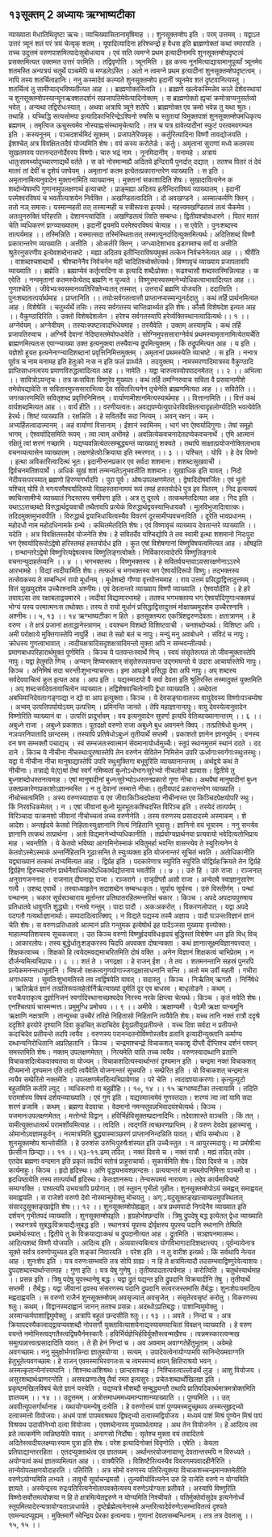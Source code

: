 ## १३सूक्तम् 2 अध्यायः ऋग्भाष्यटीका
व्याख्याता मेधातिथिदृष्टा ऋचः। व्याचिख्यासितानामृषिमाह ।। शुनसूक्तम्शेप इति । परम् उत्तमम् । यद्वाऽत उत्तरं त्र्यूनं शतं परं त्रयं चेत्यृक् शतम् । यूपादित्यादिना हरिश्चन्द्रो ह वैधस इति ब्राह्मणोक्तां कथां स्मारयति । तच्च उदुत्तमं वरुणपाशमित्यादेःसुबोधत्वाय । एवं सति त्वमग्ने प्रथम इत्यादीनामपि शुनसूक्तम्शेपदृष्टत्वं प्रसक्तमित्यत उक्तमत उत्तरं परमिति । तद्विवृणोति । त्र्यूनमिति । इह कस्य नूनमित्याद्यायामानुपूर्व्यां त्र्यूनमेव शतमस्ति अन्यत्रयं चतुर्थे पञ्चमेपि च मण्डलेऽस्ति । अतो न त्वमग्ने प्रथम इत्यादीनां शुनसूक्तम्शेपदृष्टत्वम् । नापि तस्य शतर्चित्वहानिः। ननु कस्मादेवं कल्प्यते शुनसूक्तम्शेप इदानीं त्र्यूनमेव शतं दृष्टवानित्यस्तु । शतर्चित्वं तु सामीप्याद्भविष्यतीत्यत आह ।। ब्राह्मणोक्तस्त्विति ।। ब्राह्मणे खल्वेकस्मिन्नेव काले देशेवस्थायां च शुनसूक्तम्शेपस्यान्यूनऋक्शतदर्शनं सप्रजापतिमेवेत्यादिनोक्तम् । स ब्राह्मणोक्तो ह्यृचां क्रमोत्राप्यनुसर्तव्यो भवेत् । अन्यथा तद्विरोधःस्यात् । अथवा अत्रापि त्र्यूने शतेपि । ब्राह्मणोक्त एव क्रमो भवेन्न तु यथा श्रुतः। तथाहि । यच्चिद्धि सत्यसोमपा इत्यादिकाभिरिन्द्रेऽश्विनो रुषसि च स्तुतायां विमुक्तपाशं शुनसूक्तम्शेपमधिकृत्य ब्रह्मणम् । तमृत्विज ऊचुस्त्वमेव नोस्याह्नःसंस्थामृचेत्यादि । तत्र च यत्र ग्रावेत्यादीनां स्फुटं परत्वमवगम्यत इति । कस्यनूनम् । पञ्चदशर्चमिदं सूक्तम् । प्रजापतेरियमृक् । कर्तुरित्यादिना विष्णौ तावद्योजयति । ईशश्चेत् अत्र विवक्षितःतदैवं योज्यमिति शेषः। वयं कस्य करोतेर्डः। कर्तुः। अमृतानां सुराणां मध्ये कतमस्य सुखतमस्य परानन्दतनोर्देवस्य विष्णोः। चारु भद्रं नाम । नूनमिदानीम् । मनामहे । अत्रायं धातुःसामर्थ्यादुच्चारणाद्यर्थे वर्तते । स को नोस्मान्मह्यै अदितये इन्दिरायै पुनर्दात् दद्यात् । ततश्च पितरं तं देवं मातरं तां देवीं च दृशेयं पश्येयम् । अमृतानां कतम इत्येतत्प्रकारान्तरेण व्याख्याति । स इति । अमृतानामित्यनुवादेन मुक्तानामिति व्याख्यानम् । मुक्तानां सकाशादिति शेषः। सुखादावित्यनेन क शब्दोन्येषामपि गुणानामुपलक्षणार्थ इत्याचष्टे । प्राङ्मह्या अदितय इतीन्दिराविषयं व्याख्यातम् । इदानीं परमेश्वरविषयं च भवतीत्याशयेन निर्वक्ति । अखण्डितत्वादिति । दो अवखण्डने । अस्मात्कर्मणि क्तिन् । ततो नञ् समासः। यस्मान्महती तत् तस्मान्मही च स्त्रीरूपःस इत्यर्थः। महत्त्वमखण्डितत्वं तत्वं चैकमेव । अतःपुनरुक्तिं परिहरति । देशानन्त्यादिति । अखण्डितत्वं त्विति सम्बन्धः। द्वितीयश्चोवधारणे । पितरं मातरं चेति व्यधिकरणं प्राग्व्याख्यातम् । इदानीं द्वयमपि परमेश्वरविषयं चेत्याह ।। स एवेति । पुनःशब्दस्य तात्पर्यमाह ।। तस्मिन्निति । यस्मात्सदा तस्मिंस्थिताःतत् तस्मात्पुनर्दादित्युक्तमित्यर्थः। अदितिशब्दं विष्णौ प्रकारान्तरेण व्याख्याति । अत्तीति । ओःकर्तरि क्तिन् । जग्ध्यादेशाभाव इडागमश्च सर्वं वा अत्तीति श्रुतेरनुसरणीय इत्येवशब्देनाचष्टे । मह्या अदितय इतीन्दिराविषयमुक्तं तत्केन निर्वचनेनेत्यत आह ।। श्रीर्वेति । वाशब्दश्चशब्दार्थे । श्रीश्चानेनैव निर्वचनेन मही चादितिश्चोक्तेत्यर्थः। विष्णावृचं व्याख्याय प्रजापतावपि व्याख्याति ।। ब्रह्मेति । ब्रह्माप्येवं कर्तृत्वादिना क इत्यादि शब्दैःप्रोक्तः। रूढश्चासौ शब्दस्तस्मिन्नित्याह । क एवेति । नन्वमृतानां कतमस्येत्येतद् ब्रह्मणि न युज्यते । विष्णुरमास्वसमानेभ्योधिकत्वाभावादित्यत आह ।। गुणाश्चेति । जीवेभ्यःस्वसमानव्यतिरिक्तेभ्यःतत् तस्मात् । उत्तरार्धं ब्रह्मणि योजयति । ददात्विति । पुनःशब्दतात्पर्यार्थमाह । प्राप्तानिति ।। तयोःसर्वगतत्वात्तौ प्राप्तानप्यस्मान्पुनर्ददातु । कथं तर्हि प्रार्थनमित्यत आह । विशेषेति । चतुर्थ्यर्थे तसिः। तस्य सर्वगतस्य चाप्तिःप्रार्थ्यत इति शेषः। कौसौ विशेषदेश इत्यत आह ।। वैकुण्ठादिरिति । उक्तो विशेषदेशत्वेन । हरेश्च सर्वगतस्यापि हरेर्व्यक्तिस्थानत्वादित्यर्थः।। १ ।।
अग्नेर्वयम् । अग्नेयीयम् । तस्याःस्पष्टत्वादभिधेयमाह । तस्यैवेति । उक्तम् अस्यामृचि । कथं तर्हि प्रजापतिरुवाच । अग्निर्वै देवानां नेदिष्ठस्तमेवोपधावेति । सोग्निमुपससाराग्नेर्वयं प्रथमस्यामृतानामित्येतयर्चेति ब्राह्मणमित्यतःस एवाग्न्याख्या उक्त इत्यनुक्त्वा तस्यैवान्य द्रूपमित्युक्तम् । किं तद्रूपमित्यत आह । य इति । यज्ञेशो हूयत इत्यनेनाग्न्यादिशब्दानां प्रवृत्तिनिमित्तमुक्तम् । अमृतानां प्रथमस्येति व्याचष्टे । स इति । नन्वत्र पूर्वत्र च नाम मनामह इति हेतुःको नःस न इति फलं प्रार्थ्यते । तदयुक्तम् । नामस्मरणादिमात्रस्य वैकुण्ठादि प्राप्तिसाधनत्वस्य प्रमाणविरुद्धत्वादित्यत आह ।। नामेति । यद्वा चारुत्वस्योपपादनमेतत् ।। २ ।।
अभित्वा ।। सावित्रोऽयन्तृचः। तत्र कःसविता विष्णुरेव मुख्यतः। कथं तर्हि तमग्निरुवाच सविता वै प्रसवानामीशे तमेवोपद्यावेति स सवितारमुपससाराभित्वा देव सवितरित्यनेन तृचेनेति ब्राह्मणमित्यत आह ।। सवितेति ।। जगत्कारणमिति सवितृशब्द प्रवृत्तिनिमित्तम् । वार्याणामीशानमित्यस्यार्थमाह ।। वित्तानामिति ।। वित्तं कथं वार्यशब्दमित्यत आह ।। वार्यं हीति ।। वरणीयत्वतः। अवद्यपण्येत्युपाधेरविवक्षितत्वादृहलोर्ण्यदिति भवत्येवेति हेरर्थः। शिष्टं व्याख्याति । रक्षन्निति । हे सवितर्देव सदा नित्यम् । अवन् रक्षन् । कम् । अभ्यर्हितत्वादात्मानम् । अहं वार्याणां वित्तानाम् । ईशानं स्वामिनम् । भागं भग ऐश्वर्यादिगुणाः। तेषां समूहो भागम् । ऐश्वर्यादिसमिति रूपम् । त्वा त्वाम् अभीमहे । अवन्नित्येकवचनादेतदप्येकवचनार्थे । एमि आत्मानं रक्षितुं त्वां शरणं गच्छामि । यद्यप्यवन्नित्येतत्सम्बुद्ध्यन्तं व्याख्यातुं शक्यते । तथापि साक्षात्प्रयोजनोक्तिलाभाय वचनव्यत्यासेन व्याख्यातम् । लक्षणहेत्वोःक्रियाया इति स्मरणात् ।। ३ ।।
यश्चित् । योपि । हे देव विष्णो । इत्था अविकारित्वादित्थं भूतः। इदानीन्तनप्रकार एव सर्वदा शशमानः। शशब्दःसुखवाची । द्विर्वचनमतिशयार्थे । अधिकं सुखं शशं तन्मन्यतेऽनुभवतीति शशमानः। सुखाधिक इति यावत् । निदो नेदीयसःपरस्मात् ब्रह्मणो हिरण्यगर्भादपि । पुरा पूर्वः। ओषःउपलक्षणमेतत् । द्वेषादिदोषवर्जितः। एवं भूतो यश्चित् योपि ते भगःपरमैश्वर्यादिरूपो विग्रहस्तवानामयं रूपं तमहं हस्तयोर्दधे पुत्र इव पितरम् । निद इत्यव्ययं क्वचित्सामीप्ये व्याख्यातं निदस्तस्य समीपगा इति । अत्र तु दूरत्वे । तत्कथमेतदित्यत आह । निद इति । यथाऽऽराच्छब्दो विरुद्धार्थद्वयवाची तथैतावपि प्रत्येकं विरुद्धार्थद्वयस्याभिधायकौ । मूलविभुजादित्वात्कः। तदिदमुक्तमुभावपीति । विरुद्धार्थ द्वयाभिधायित्वस्यैव विवरणं दूरसामीप्यवचनाविति । दूरेति भावप्रधानम् । महोदधौ नाम महोदधिनामके ग्रन्थे । कथितमेतदिति शेषः। एवं विष्णावृचं व्याख्याय देवतान्तरे व्याख्याति ।। यदेति । अत्र विवक्षितस्तदैवं योजनेति शेषः। हे सवितर्देव यश्चिद्योपि ते तव स्वामी इत्था शशमानो निदःपुरा भग ऐश्वर्यादिरूपोऽद्वेषो हरिस्तमहं हस्तयोर्दध इति । कुत एषां विशेषणानां विष्णुविषयत्वमित्यत आह । ओषइति । ग्रन्थान्तरेऽद्वेषो विष्णुरित्यद्वेषत्वस्य विष्णुलिङ्गत्वोक्तेः। निर्विकारत्वादेरपि विष्णुलिङ्गत्वे वचनान्युदाहर्तव्यानि ।। ४ ।।
भगभक्तस्य । विष्णुभक्तस्य । हे सवितर्वयन्तवाऽवसारक्षणेनाऽऽरभे आरभामहे । विद्यां त्वदीयामिति शेषः। तत्फलं च भगभक्तस्य भग ऐश्वर्यादिरूपो विष्णुः। तद्भक्तस्य तत्सेवकस्य ते सम्बन्धिनं रायो मूर्धानम् । मूर्धशब्दो गौण्या वृत्त्योत्तममाह । राय उत्तमं प्रसिद्धाद्वित्तादुत्तमम् । वित्तं सुखमुदशेम उच्चैरश्नामि अश्नीमः। एवं देवतान्तरे व्याख्याय विष्णौ व्याख्याति । ऐश्वर्यादीति । हे हरे तवावऽसा तव रक्षाबलाद्वयमारभे । त्वदीयां विद्यामारभामहे । ततश्च भगभक्तस्य भग ऐश्वर्यादिगुणाःभक्तमन्नं भोग्यं यस्य परमात्मनःस तथोक्तः। तस्य ते रायो मूर्धानं प्रसिद्धाद्वित्तादुत्तमं मोक्षाख्यमुदशेम उच्चैरश्नामि । अश्नीमः।। ५, १३ ।।
१४
ऋग्भाष्यटीका
न हिते । इतसूक्तम्परा एकत्रिंशद्वरुणदेवताः। क्षतात्राणम् । हे वरुण । ते क्षत्रं प्रजानां क्षताद्धानेस्त्राणम् । वयश्चन विशब्दो विशिष्टवाची । चनशब्दोप्यर्थः। विशिष्टा अपि । अमी परोक्षाःये मुक्तिगास्तेपि नापुर्हि । तथा ते सहो बलं च नापुः। मन्युं मनु अवबोधने । संविदं च नापुः। क्रोधस्य गुणत्वाभावात् । त्वदीयक्षत्रादिसदृशक्षत्रादिमन्तो मुक्ता अपि न सम्भवन्तीत्यर्थः। प्रमाणबाधपरिहारार्थमुक्तं पूर्णमिति । किञ्च ये पतयन्तःस्वार्थे णिच् । स्वयं संसृतेरुत्पतं तो जीवन्मुक्तास्तेपि नापुः। यद्वा हेतुमति णिच् । अन्यान् शिष्यभक्तान् संसृतेरुत्पतयन्त उद्गमयन्तो ये उदारा आचार्यास्तेपि नापुः। किञ्च । अनिमिषं सदा चरन्तीःशुभान्याचरन्तः। इमा आपःइमे प्रसिद्धा देवा अपि नापुः। अप् शब्दस्य सर्वदेववाचित्वं कुत इत्यत आह । आप इति । यद्यस्मादापो वै सर्वा देवता इति श्रुतिरस्ति तस्मादुक्तं युक्तमिति । अप् शब्दःसर्वदेवतावाचित्वेन व्याख्यातः। तद्विशेषवाचित्वेनापि द्वेधा व्याख्याति । अब्देवता अबभिमानिदेवताःगङ्गाद्या न द्यो वा आप इत्युक्ताः। किञ्च । ये देवसङ्घाःवातस्य वायुदेवस्य विष्णोःपञ्चम्येषा । अभ्वम् उत्पत्तिपर्यायोऽयम् उत्पत्तिम् । प्रमिनन्ति जानते । तेपि महाज्ञानानापुः। वायु देवस्येत्यनुवादेन विष्णोरिति व्याख्यानं वा । उत्पत्तिं प्रादुर्भावम् । वय इत्यनुवादेन सुपर्णा इत्यपि वेतिव्याख्यानान्तरम् ।। ६ ।।
अबुध्ने राजा । अबुध्ने प्रकाशतः। पूतदक्षो वरुणो राजा अबुध्ने बुध अवगमने क्विप् । तत्प्रतिषेधो बुध्नम् । नञःपरनिपातादि छान्दसम् । तस्यापि प्रतिषेधोऽबुध्नं तृतीयार्थे सप्तमी । प्रकाशतो ज्ञानेन ज्ञानपूर्वम् । वनस्य वन षण सम्भक्तौ पचाद्यच् । स्वं सम्भजतःस्वात्मानं सेवमानायोर्ध्वमुच्चैः। स्तूपं स्थानमुत्तमं स्थानं ददते । दद दाने । किञ्च ये नीचीना नीचस्थाःपुरुषास्तेपि तेन वरुणेन सेवितेन निमित्तेन उपरि ऊर्ध्वगाःस्वर्गगाःस्थुःतस्थुः। यद्वा ये नीचीना नीचा मानुषाद्यास्तेपि उपरि स्थुःमुक्तिगा बभूवुरिति व्याख्यानान्तरम् । अर्थद्वये कथं ते नीचीनाः। तत्राद्ये ये(ए)षां तेषां स्वर्गं गमिष्यतां बुध्नोऽधोभागःसुरेभ्यो नीचलोको ह्यावासः। द्वितीये तु बुध्नशब्दोधस्तनत्वमाह । एषां मानुषादीनां बुध्नःसुरेभ्योऽधस्तनप्रकारो गुणा नीचाः। अथवैषां मानुषादीनां बुध्न उक्तप्रकारेणाप्रकाशोऽज्ञानमस्ति । न तु देवानां तस्मात्ते नीचाः। तृतीयपादं प्रकारान्तरेण व्याख्याति । नीचोच्चत्वमिति । अस्य वरुणस्याज्ञया य एव जीवाःकिञ्चिदपेक्षया नीचीनास्त एव किञ्चिदपेक्षयोपरि स्थुः। किं निरवधिकमेतत् । न । एषां जीवानां बुध्नो मूलभूतःकश्चिदस्ति विरिञ्च इति । तस्येदं तात्पर्यम् । विरिञ्चादा यत्क्रमशो जीवानां नीचोच्चत्वं तच्च वरुणेनेति । तस्य वरुणस्य प्रसादादस्मे अस्माकम् । शे आदेशः। अन्तर्हृदये केतवो निहिताःस्युःज्ञानानि नित्यं निहितानि भूयासुः। ज्ञानिनो वयं भूयास्म । ननु सन्त्येव ज्ञानानि तत्कथं तत्प्रार्थना । अतो विद्यमानेभ्योप्यधिकानीति । तर्ह्ययोग्यप्रार्थनया प्रत्यवायो भवेदित्यतोभिप्राय माह । भवन्तीति । ये केतवो भविष्या आगामिनोस्माकं भवितुमर्हा भवन्ति वासन्त्येव ते स्युरित्यनेन ये केतवोऽस्मेऽस्माकं अन्तर्निहितानि गूढाःसन्ति ते स्युःव्यक्ता इति योजनान्तरं सूचितं भवति । अतोधिकानीति यद्व्याख्यानं तत्कथं लभ्यमित्यत आह । द्विर्ग्रह इति । पदकारेणात्र स्युरिति स्युरिति योद्विर्ग्रहःक्रियते तेन द्विर्ग्रहे द्विर्ग्रहेण द्विरुच्चारणेन प्रार्थनैवाधिकार्थेऽधिकार्थद्योतनाय भवतीति ।। ७ ।।
उरुं हि । उरुं राजा । रञ्जनात् अनुरागजननात् । राजनात् दीपनाद्वा राजा । रञ्जरागे । राजृदीप्तौ असौ राजा । अन्वेतवै स्वाज्ञानुसारेण गत्यै । उशब्द एवार्थे । तस्याध्याहृतेन सदाशब्देन सम्बन्धःकृतः। सूर्याय सूर्यस्य । उरुं विस्तीर्णम् । पन्थां पन्थानम् । चकार सूर्यसञ्चाराय मूर्तान्तर प्रतिघातरहितमन्तरिक्षं चकार । किञ्च । अपदे अपदायपुरुषाय प्रतिधातवे धावुगति शुद्ध्योः। गन्तवे गन्तुम् । पादा पादौ । अकःअकरोत् । विकरणलोपात् । यद्वा अपदे पदगतौ गत्यर्थाःज्ञानार्थाः। सम्पदादित्वात्क्विप् । न विद्यते पद्यस्य तस्मै अज्ञाय । पादौ घञन्तःविज्ञानं ज्ञानं चेति शेषः। स वरुणःप्रतिधातवे आत्मानं प्रति गन्तुमक इत्येषोर्थ इह पादेंऽजसा मुख्यया वृत्त्योक्तः। माहात्म्यातिशयस्य सूचकत्वात् । उत किञ्च वरुणो विष्णुर्हृदयविधःहृदयं बुद्धिस्तां विशेषेण धत्त इति विध् विच् । आकारलोपः। तस्य बुद्धेर्धातुःशङ्करस्य चिदपि अपवक्ता दोषान्वक्ता । कथं ज्ञानात्सूक्ष्मविज्ञानवत्त्वात् । शिक्षकत्वाच्च । शिक्षको हि त्वयेदमवद्यमाचरितमिति दोषं वक्ति । अनेन विज्ञानं शिक्षकत्वं चाभिप्रेतम् । न दौर्जन्यमित्यभिप्रायः।। ८ ।।
शतं ते । जगद्रक्षा । हे राजन् ईश । ते तव । शतमनन्तानि सहस्रं पुनरपि प्रत्येकमनन्तधाभूतानि । भिषजो रक्षकत्वगुणयोगाज्जगद्रक्षासाधनानि सन्ति । अतो मम उर्वी महती । गभीरा अगाधरूपा । सुमतिःशुभामतिस्ते तव त्वद्विषयेति यावत् । सदास्तु । किञ्च । निर्ऋतिम् ऋगतौ । निर्निषेधे । ऋतिर्ऋतं ज्ञानं तत्प्रतिरूपत्वहेतोर्निर्ऋत्याख्यां दुर्मतिं दूर एव बाधस्व । बाधृलोडने । कथम् । पराचैःपराकृत्य दुर्ज्ञानिजनं स्वर्गादिस्थानाच्छश्वदेव निरस्य नरके क्षिप्त्वा चेत्यर्थः। किञ्च । कृतं मयेति शेषः। एनश्चित्पापं चास्मन्मत्तः। प्रमुमुग्धि प्रमोचय ।। ९ ।।
अमीये । ऋक्षाण्यमी । येऽमी ऋक्षा यान्यमूनि ऋक्षाणि नक्षत्राणि । तान्युच्चा उच्चैरं तरिक्षे निहितासो निहितानि त्वयैवेति शेषः। यच्च तानि नक्तं रात्रौ ददृश्रे ददृशिरे इरयोरे दृश्यानि दिवा कुहचित् कदाचिदेव ईयुःप्रतीयुःप्रतीयन्ते । यच्च दिवा सर्वदा न प्रतीयन्ते कदाचिदेव प्रतीयन्ते तदपि त्वयैव । वरुणस्य परानन्दतनोर्विष्णोस्तवैव व्रतानि इत्यादीन्युक्तानि कर्माण्य दब्धान्यनिरोधितानि अप्रतिहतानि । किञ्च । चन्द्रमाश्चन्द्रो विचाकशत् चकाशृृ दीप्तौ दीप्तिश्च दर्शनं पश्यन् समस्तमिति शेषः। नक्तम् उपलक्षणमेतत् । नित्यमेति याति तच्च त्वयैव । वरुणस्यादब्धानि व्रतानि विचाकशदित्येकवाक्यतया वा योज्यम् । विचाकशदित्यस्यार्थान्तरं दृश्यमान इति । चन्द्रमा नक्तं विचाकशत् दीप्यमानो दृश्यमान एति तदपि त्वयैवेति योजनान्तरं सूचयति । सम्प्रेरित इति । यो विचाकशत् चन्द्रमाःस त्वयैव सम्प्रेरितो नक्तमेति । उपलक्षणमेतदित्यभिप्रायेणाह । परे चेति । त्वदाज्ञायाःकरणाः। कृत्युल्युटो बहुलमिति कर्तरि ल्युट् । व्यधिकरणो वा बहुव्रीहिः।। १०, १४ ।।
१५
ऋग्भाष्यटीका
तत्त्वायामि । तदिति परामर्शस्य विषयं दर्शयन्व्याख्याति । एवं गुण इति । यद्यस्मात्त्वमेवं गुणस्तदतः। शरण्यं त्वा त्वां यामि सदा शरणं व्रजामि । कथम् । ब्रह्मणा वेदवाचा । वेदमानो नमन्स्तुवन्नभिवादयंश्चेत्यर्थः। किञ्च । यजमानःउपलक्षणमेतत् । मत्तोन्यो विद्वान् । हविर्भिर्हविसूक्तम्प्रदानादिभिः। तदेवाशास्ते वाञ्चति । किं तत् । यामीत्युक्तधात्वर्थ परामर्शोयमित्याह ।। त्वदिति । त्वद्गतिं त्वच्छरणप्राप्तिम् । हे वरुण देवदेव इहास्मासु । ओमानोऽवज्ञामकुर्वन् । नरमात्रमिति बुद्ध्यास्माञ्छरणं प्राप्ताननिन्दन्निति यावत् । बोधि सम्बोधय । हे शुनसूक्तम्शेप श्रान्तोसीति । हे उरुशंस उरुभिःपुरुषैःशंस्यत इति उच्चैःस्तुत । न आयुरस्मदायुः। मा प्रमोषीःमा छेत्सीःन छिन्द्याः।। ११ ।।
ध्३-११.ढम्प्
तदित् । नक्तं दिवसे च । नक्तं रात्रौ । मह्यं तदित् तदेव । एतदेव ब्रह्मणा वन्दमान इति प्रकृतं त्वदीयं स्तोत्रं प्राहुराचार्याः। सुकार्यमिति शेषः। दिवा दिवसे च । तदेव कार्यमाहुः। किञ्च । हृदो हृदिस्थः। अणि वृद्ध्यभावश्छान्दसः। प्रत्ययान्तरं वा ल्यब्लोपनिमित्ता पञ्चमी वा । हृदधिष्ठायेति तस्य तात्पर्यार्थो हृदिस्थः। केतःज्ञानरूपः। तेन्यरूपमयं नारायणः। तदेव कार्यमाविचष्टे सम्यग्वक्ति । पश्यत्यपि उभयत्रापि प्रयोगात् । एवं स्तुवन् गृभीतो गृहीतः। शुनसूक्तम्शेपोऽयं समह्वत् समाह्वयत् समाह्वयति । स राजेशो वरुणो देवो नोस्मान्मुमोक्तु मोचयतु । अग््रयदुसूक्तङ्खात्साम्प्रतमुपस्थितात् संसारदुसूक्तङ्खाद्वेति शेषः।। १२ ।।
शुनसूक्तम्शेपोह्यह्वत् । अत्र प्रथमपादो निगदेनैव व्याख्यात इति दर्शयन् गृभीतपदं व्याख्याति । शुनसूक्तम्शेपइति । हृग्रहोर्भश्छन्दसि । त्रिषु द्रुपदेषु बद्ध इत्येतत् द्वेधा व्याख्याति । स्थानत्रये सुबद्धःविक्रयाद्यैःसुबद्ध इति । स्थानत्रयं यूपस्य द्रोर्वृक्षस्य यूपस्य पदानि स्थानानि तेष्विति प्रथमोर्थःस्यात् । द्वितीये तु के विक्रयाद्याःकथं च द्रुपदानीत्यत आह । द्रुतमिति । सञ्ज्ञपनमालम्भः। आदित्यशब्दं विष्णौ योजयति । आदित्य इति । अव्ययात्त्यबित्यत्र योगविभागादादिशब्दात्त्यप् । पूर्वन्यायेनात्र सूक्ते सर्वत्र वरुणोप्युच्यत इति शङ्कां निवारयति । परेश इति । न तु वारीश इत्यर्थः। किं सर्वथापि नेत्यत आह । शुनःशेप इति । यत्र वरुणःसम्भवति तत्र सोपि ग्राह्यः। न हि ते क्षत्रमित्यादौ तदसम्भवाद्विष्णुरेवेत्याशयः। द्रुपदशब्दस्यार्थान्तरमाह । गुणा इति । यत्र येषु गुणेषु । तृतीयपादतात्पर्यमाह । करोत्विति । चतुर्थस्यार्थमाह ।। प्रसन्न इति । त्रिषु पदेषु यूपस्थानेषु बद्धः। यद्वा द्रुतं पद्यन्त इति द्रुपदानि विक्रयादीनि तेषु । तृतीयार्थे सप्तमी । तैर्बद्धः। यद्वा जीवानां द्रवस्य संसरणस्य पदानि द्रुपदानि सत्वरजस्तमांसि तैर्बद्धः। शुनःशेपःयमादित्य मह्वदाह्वयति । स वरुणो राजैनं शुनसूक्तम्शेपम् अवसृज्यात् अवसृजेत् । संसृतेरवसृष्टं करोतु । विकरणस्य श्लुः। कथम् । विद्वानस्मदाह्वानं जानन् ततश्च प्रसन्नः। अदब्धोऽप्रतिबद्धः। पाशान्विमुमोक्तु । अस्मान्कर्मपाशाद्विमुमोक्तु । अत्रापि बहुलं छन्दसीति श्लुः।। १३ ।।
अवते । निन्दां च । अत्र क्रियापदस्यैकत्वाद्द्वावप्यवशब्दौ नोपसर्गौ युक्तावित्याशयेनाद्यस्यावमवाचितां विवक्षन् व्याख्याति । हे वरुण वयन्ते नमोभिस्त्वद्गतैस्त्वद्विषयैर्नमस्कारैः। हविर्भिर्यज्ञेभिर्हविर्युक्तैस्त्वन्मखैश्च । त्वन्नमस्कारत्वन्मख समुत्पन्नात्त्वत्प्रसादादिति यावत् । ते हेो हेनं निन्दां च । अव अवमाम् अवाग्गतेर्हेतुभूताम् । अवेमहे अवगच्छामः। ननु मुमुक्षोर्भगवन्निन्दा ज्ञातुमयोग्या । सत्यम् । उपादेयत्वेनायोग्यामपि सानिन्देयमवाग्गति हेतुभूतेत्यवगच्छामः। हे राजन् एवमस्माभिरवगतःस च त्वमस्मभ्यं क्षयन् क्षितिराश्रयो भवन् । अस्मत्कृतान्येनांस्यघानि । शिश्नथःअशिश्रथः। छान्दसश्चङ् । निश्चितत्वाल्लोडर्थे लुङ् । आशु वियोजय । असुरशब्दार्थःप्राणरन्तेति । असवःप्राणाःतेषु तैर्वा रमत इत्यसुरः। प्रचेतःशब्दार्थोखिलज्ञ इति । प्रकृष्टमखिलविषयं चेतो ज्ञानं यस्येति । यद्यप्यत्रे मौशब्दौ सम्बुद्ध्यन्तौ तथापि प्रातिपदिकार्थमात्रमत्रोक्तमिति ज्ञातव्यम् ।। १४ ।।
उदुत्तमम् । अत्रोत्तमाधममध्यमान्पाशान्व्याख्याति ।। पुण्यमिति ।। उत् अववीत्युपसर्गार्थानाह । यथायोग्यमन्येषु दत्वेति । हे वरुणोत्तमं पाशं पुण्यमस्मदुच्छ्रथय अस्मत्सुहृद्भ्यो दत्वास्मत्तो वियोजयः। अधमं पाशं पापमवश्रथय द्विषद्भ्यो दत्वास्मद्वियोजय । मध्यमं पाशं मिश्रं पुण्येन मिश्रं पापं विश्रयथ उदासीनेभ्यो दत्वा वियोजय । एवशब्देनास्य मुख्यार्थतामाह । अथ तेन वियोजनेन । हे आदित्य तव व्रते त्वत्कर्मणि त्वन्निष्ठयेति यावत् । अनागसो निर्दोषाः। सृतेश्च मुक्ता वयं तवादितये अदितेस्त्वदीयलक्ष्म्याःस्याम पुत्रा इति शेषः। परेश इत्यादिनोक्तं विवृणोति । एषेति । केवला प्रतिपाद्यान्तररहिता । एतदप्युक्तार्थत्व एव ज्ञातव्यम् । अर्थान्तरयोजनायान्तु देवतान्तरमपि न विरुध्यते । अयोग्यत्वं कथं ज्ञातव्यमित्यत आह ।। वाक्यैरिति । विशिष्टैरित्यस्यैव विवरणमपवादहीनैरिति । तान्येवोपलक्षणयोदाहरति । पतिरिति । अत्र सोमो वरुणस्य पतिरित्युक्त्या विचाकशच्चन्द्रमानक्तमेतीति वरुणेऽयोग्यमिति लभ्यते । तावुभौ सूर्याचन्द्रमसौ । तुल्यवीर्यावित्यनेन उरुं हि राजेति वरुणे न योग्यमिति ज्ञायते । अस्येन्द्रस्य रुद्रःपतिरित्यनेनोतापवक्तेत्यस्य वरुणेऽयोग्यता प्रतीयते । अस्यापि विष्णुरिति विष्णोःसर्वोत्तमत्वोक्त्या न हि ते क्षत्रमित्येतद्वरुणे न योग्यमिति निश्चीयते । पतिर्मुक्तेर्वासुदेव इत्यनेनोर्ध्वं स्तूपमित्यादेरन्यत्रायोग्यताऽवधार्यते । दृष्टेर्ब्रह्मेत्यनेनास्मे अन्तरित्यादेर्वरुणेऽसम्भावितत्वं दृश्यते एवमन्यदप्यूह्यम् । मुक्तिमार्गे स्वेन्द्रिय प्रेरका इत्यन्वयः। गुणानां देवतासम्बन्धिनाम् । तत्र तत्र देवतासु ।। १५, १५ ।।
